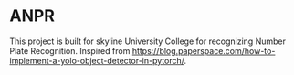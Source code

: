 # ANPR
This project is built for skyline University College for recognizing Number Plate Recognition. Inspired from https://blog.paperspace.com/how-to-implement-a-yolo-object-detector-in-pytorch/. 
